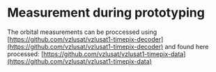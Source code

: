# Measurement during prototyping

The orbital measurements can be proccessed using [https://github.com/vzlusat/vzlusat1-timepix-decoder](https://github.com/vzlusat/vzlusat1-timepix-decoder) and found here processed: [https://github.com/vzlusat/vzlusat1-timepix-data](https://github.com/vzlusat/vzlusat1-timepix-data)
